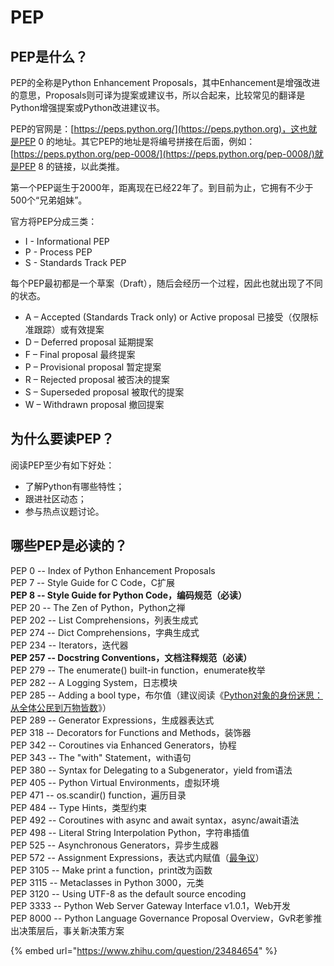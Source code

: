 # PEP

## PEP是什么？

PEP的全称是Python Enhancement Proposals，其中Enhancement是增强改进的意思，Proposals则可译为提案或建议书，所以合起来，比较常见的翻译是Python增强提案或Python改进建议书。

PEP的官网是：[https://peps.python.org/](https://peps.python.org)，这也就是PEP 0 的地址。其它PEP的地址是将编号拼接在后面，例如：[https://peps.python.org/pep-0008/](https://peps.python.org/pep-0008/)就是PEP 8 的链接，以此类推。

第一个PEP诞生于2000年，距离现在已经22年了。到目前为止，它拥有不少于500个“兄弟姐妹”。

官方将PEP分成三类：

* I - Informational PEP
* P - Process PEP
* S - Standards Track PEP

每个PEP最初都是一个草案（Draft），随后会经历一个过程，因此也就出现了不同的状态。

* A – Accepted (Standards Track only) or Active proposal 已接受（仅限标准跟踪）或有效提案
* D – Deferred proposal 延期提案
* F – Final proposal 最终提案
* P – Provisional proposal 暂定提案
* R – Rejected proposal 被否决的提案
* S – Superseded proposal 被取代的提案
* W – Withdrawn proposal 撤回提案

## 为什么要读PEP？

阅读PEP至少有如下好处：

* 了解Python有哪些特性；
* 跟进社区动态；
* 参与热点议题讨论。

## 哪些PEP是必读的？

PEP 0 -- Index of Python Enhancement Proposals\
PEP 7 -- Style Guide for C Code，C扩展\
**PEP 8 -- Style Guide for Python Code，编码规范（必读）**\
PEP 20 -- The Zen of Python，Python之禅\
PEP 202 -- List Comprehensions，列表生成式\
PEP 274 -- Dict Comprehensions，字典生成式\
PEP 234 -- Iterators，迭代器\
**PEP 257 -- Docstring Conventions，文档注释规范（必读）**\
PEP 279 -- The enumerate() built-in function，enumerate枚举\
PEP 282 -- A Logging System，日志模块\
PEP 285 -- Adding a bool type，布尔值（建议阅读《[Python对象的身份迷思：从全体公民到万物皆数](http://mp.weixin.qq.com/s?\_\_biz=MzAxMjUyNDQ5OA==\&mid=2653557761\&idx=2\&sn=527d45b669b2c7e95220151a3371f628\&chksm=806e3abcb719b3aa2d5a9b959356ec94f761cbdf4f2bd959fe4c3623aee309594ae317c46913\&scene=21#wechat\_redirect)》）\
PEP 289 -- Generator Expressions，生成器表达式\
PEP 318 -- Decorators for Functions and Methods，装饰器\
PEP 342 -- Coroutines via Enhanced Generators，协程\
PEP 343 -- The "with" Statement，with语句\
PEP 380 -- Syntax for Delegating to a Subgenerator，yield from语法\
PEP 405 -- Python Virtual Environments，虚拟环境\
PEP 471 -- os.scandir() function，遍历目录\
PEP 484 -- Type Hints，类型约束\
PEP 492 -- Coroutines with async and await syntax，async/await语法\
PEP 498 -- Literal String Interpolation Python，字符串插值\
PEP 525 -- Asynchronous Generators，异步生成器\
PEP 572 -- Assignment Expressions，表达式内赋值（[最争议](https://www.zhihu.com/question/274823057)）\
PEP 3105 -- Make print a function，print改为函数\
PEP 3115 -- Metaclasses in Python 3000，元类\
PEP 3120 -- Using UTF-8 as the default source encoding\
PEP 3333 -- Python Web Server Gateway Interface v1.0.1，Web开发\
PEP 8000 -- Python Language Governance Proposal Overview，GvR老爹推出决策层后，事关新决策方案

{% embed url="https://www.zhihu.com/question/23484654" %}

